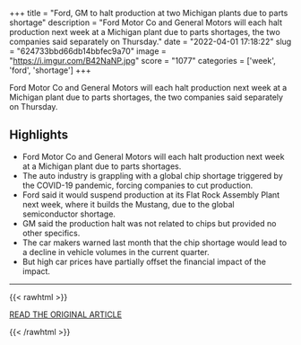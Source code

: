 +++
title = "Ford, GM to halt production at two Michigan plants due to parts shortage"
description = "Ford Motor Co and General Motors will each halt production next week at a Michigan plant due to parts shortages, the two companies said separately on Thursday."
date = "2022-04-01 17:18:22"
slug = "624733bbd66db14bbfec9a70"
image = "https://i.imgur.com/B42NaNP.jpg"
score = "1077"
categories = ['week', 'ford', 'shortage']
+++

Ford Motor Co and General Motors will each halt production next week at a Michigan plant due to parts shortages, the two companies said separately on Thursday.

## Highlights

- Ford Motor Co and General Motors will each halt production next week at a Michigan plant due to parts shortages.
- The auto industry is grappling with a global chip shortage triggered by the COVID-19 pandemic, forcing companies to cut production.
- Ford said it would suspend production at its Flat Rock Assembly Plant next week, where it builds the Mustang, due to the global semiconductor shortage.
- GM said the production halt was not related to chips but provided no other specifics.
- The car makers warned last month that the chip shortage would lead to a decline in vehicle volumes in the current quarter.
- But high car prices have partially offset the financial impact of the impact.

---

{{< rawhtml >}}
  <p class="article-category">
    <a target="_blank" href="https://www.reuters.com/business/autos-transportation/ford-halt-production-michigan-plant-due-chip-shortage-2022-03-31/">READ THE ORIGINAL ARTICLE</a>
  </p>
{{< /rawhtml >}}
